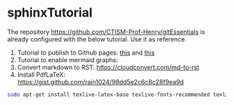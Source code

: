 # sphinxTutorial

The repository https://github.com/CTISM-Prof-Henry/gitEssentials is already configured with the below tutorial. Use it as reference.

1. Tutorial to publish to Github pages: [this](https://www.docslikecode.com/articles/github-pages-python-sphinx/) and [this](https://github.com/annegentle/create-demo)
2. Tutorial to enable mermaid graphs: 
3. Convert markdown to RST: https://cloudconvert.com/md-to-rst
4. Install PdfLaTeX: https://gist.github.com/rain1024/98dd5e2c6c8c28f9ea9d

```bash
sudo apt-get install texlive-latex-base texlive-fonts-recommended texlive-fonts-extra texlive-latex-extra
```
